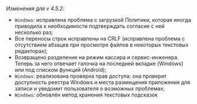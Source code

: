 _Изменения для v 4.5.2_:
- `Windows`: исправлена проблема с загрузкой Политики, которая иногда приводила к необходимости подтверждать согласие с ней несколько раз;
- Все переносы строк исправлены на CRLF (исправлена проблема с отсутствием абзацев при просмотре файлов в некоторых текстовых редакторах);
- Возвращено разделение на режим кассира и сервис-инженера. Теперь за него отвечает галочка на последней вкладке (Windows) или под списком функций (Android);
- `Windows`: реализована проверка прав доступа: она проверит доступность реестра Windows и места размещения приложения для записи и уведомит пользователя о возможных проблемах;
- `Windows`: обновлён метод хранения текстовых подсказок
